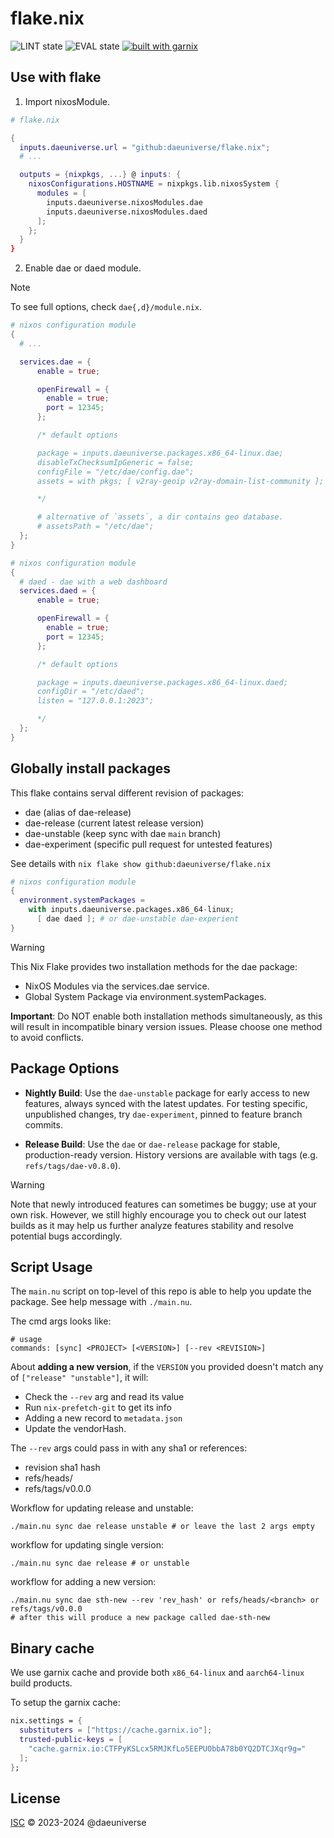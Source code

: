 # flake.nix

![LINT state](https://github.com/daeuniverse/flake.nix/actions/workflows/lint.yaml/badge.svg)
![EVAL state](https://github.com/daeuniverse/flake.nix/actions/workflows/eval.yaml/badge.svg)
[![built with garnix](https://img.shields.io/endpoint.svg?url=https%3A%2F%2Fgarnix.io%2Fapi%2Fbadges%2Fdaeuniverse%2Fflake.nix%3Fbranch%3Dmain)](https://garnix.io)

## Use with flake

1. Import nixosModule.

```nix
# flake.nix

{
  inputs.daeuniverse.url = "github:daeuniverse/flake.nix";
  # ...

  outputs = {nixpkgs, ...} @ inputs: {
    nixosConfigurations.HOSTNAME = nixpkgs.lib.nixosSystem {
      modules = [
        inputs.daeuniverse.nixosModules.dae
        inputs.daeuniverse.nixosModules.daed
      ];
    };
  }
}
```

2. Enable dae or daed module.

> [!NOTE]
> To see full options, check `dae{,d}/module.nix`.

```nix
# nixos configuration module
{
  # ...

  services.dae = {
      enable = true;

      openFirewall = {
        enable = true;
        port = 12345;
      };

      /* default options

      package = inputs.daeuniverse.packages.x86_64-linux.dae;
      disableTxChecksumIpGeneric = false;
      configFile = "/etc/dae/config.dae";
      assets = with pkgs; [ v2ray-geoip v2ray-domain-list-community ];

      */

      # alternative of `assets`, a dir contains geo database.
      # assetsPath = "/etc/dae";
  };
}
```

```nix
# nixos configuration module
{
  # daed - dae with a web dashboard
  services.daed = {
      enable = true;

      openFirewall = {
        enable = true;
        port = 12345;
      };

      /* default options

      package = inputs.daeuniverse.packages.x86_64-linux.daed;
      configDir = "/etc/daed";
      listen = "127.0.0.1:2023";

      */
  };
}
```

## Globally install packages


This flake contains serval different revision of packages:

+ dae (alias of dae-release)
+ dae-release (current latest release version)
+ dae-unstable (keep sync with dae `main` branch)
+ dae-experiment (specific pull request for untested features)

See details with `nix flake show github:daeuniverse/flake.nix`

```nix
# nixos configuration module
{
  environment.systemPackages =
    with inputs.daeuniverse.packages.x86_64-linux;
      [ dae daed ]; # or dae-unstable dae-experient
}
```

> [!WARNING]
> This Nix Flake provides two installation methods for the dae package:
> - NixOS Modules via the services.dae service.
> - Global System Package via environment.systemPackages.
> 
> **Important**: Do NOT enable both installation methods simultaneously, as this will result in incompatible binary version issues. Please choose one method to avoid conflicts.

## Package Options

- **Nightly Build**: Use the `dae-unstable` package for early access to new features, always synced with the latest updates. For testing specific, unpublished changes, try `dae-experiment`, pinned to feature branch commits.

- **Release Build**: Use the `dae` or `dae-release` package for stable, production-ready version. History versions are available with tags (e.g. `refs/tags/dae-v0.8.0`).

> [!WARNING]
> Note that newly introduced features can sometimes be buggy; use at your own risk. However, we still highly encourage you to check out our latest builds as it may help us further analyze features stability and resolve potential bugs accordingly.

## Script Usage

The `main.nu` script on top-level of this repo is able to help you update the package. See help message with `./main.nu`.

The cmd args looks like:
```
# usage
commands: [sync] <PROJECT> [<VERSION>] [--rev <REVISION>]
```

About **adding a new version**, if the `VERSION` you provided doesn't match any of `["release" "unstable"]`, it will:

+ Check the `--rev` arg and read its value
+ Run `nix-prefetch-git` to get its info
+ Adding a new record to `metadata.json`
+ Update the vendorHash.

The `--rev` args could pass in with any sha1 or references:

+ revision sha1 hash
+ refs/heads/<branch>
+ refs/tags/v0.0.0

Workflow for updating release and unstable:

```
./main.nu sync dae release unstable # or leave the last 2 args empty
```

workflow for updating single version:

```
./main.nu sync dae release # or unstable
```

workflow for adding a new version:

```
./main.nu sync dae sth-new --rev 'rev_hash' or refs/heads/<branch> or refs/tags/v0.0.0
# after this will produce a new package called dae-sth-new
```

## Binary cache

We use garnix cache and provide both `x86_64-linux` and `aarch64-linux` build products.

To setup the garnix cache:

```nix
nix.settings = {
  substituters = ["https://cache.garnix.io"];
  trusted-public-keys = [
    "cache.garnix.io:CTFPyKSLcx5RMJKfLo5EEPUObbA78b0YQ2DTCJXqr9g="
  ];
};
```

## License

[ISC](./LICENSE) © 2023-2024 @daeuniverse
